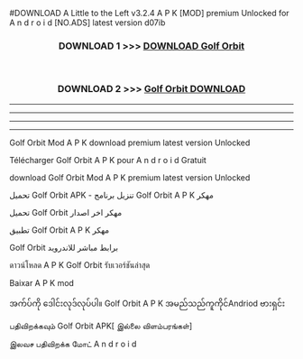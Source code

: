 #DOWNLOAD A Little to the Left v3.2.4 A P K [MOD] premium Unlocked for A n d r o i d [NO.ADS] latest version d07ib 



<div align="center">

<h3>DOWNLOAD 1 >>> <a href="https://downloadmod1.web.app/?judul=Golf Orbit ">DOWNLOAD Golf Orbit </a></h3><br>

<h3>DOWNLOAD 2 >>> <a href="https://downloadmod1.web.app/?judul=Golf Orbit ">Golf Orbit  DOWNLOAD </a></h3>

</div>


----------------------------------------------------------

----------------------------------------------------------

----------------------------------------------------------

----------------------------------------------------------


Golf Orbit  Mod A P K download premium latest version Unlocked

Télécharger Golf Orbit  A P K pour A n d r o i d Gratuit

download Golf Orbit  Mod A P K premium latest version Unlocked

تحميل Golf Orbit  APK - تنزيل برنامج Golf Orbit  A P K مهكر

تحميل Golf Orbit  مهكر اخر اصدار

تطبيق Golf Orbit  A P K مهكر

Golf Orbit  برابط مباشر للاندرويد

ดาวน์โหลด A P K Golf Orbit  รับเวอร์ชันล่าสุด

Baixar A P K mod

အက်ပ်ကို ဒေါင်းလုဒ်လုပ်ပါ။ Golf Orbit  A P K အမည်သည်ကူကိုင်Andriod ဗားရှင်း

பதிவிறக்கவும் Golf Orbit  APK[ இல்லை விளம்பரங்கள்] 
 
இலவச பதிவிறக்க மோட் A n d r o i d



